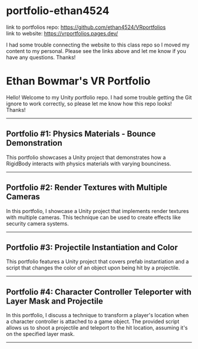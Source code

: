 # portfolio-ethan4524
link to portfolios repo: https://github.com/ethan4524/VRportfolios <br>
link to website: https://vrportfolios.pages.dev/  <br>

I had some trouble connecting the website to this class repo so I moved my content to my personal. Please see the links above and let me know if you have any questions. Thanks!

# Ethan Bowmar's VR Portfolio

Hello! Welcome to my Unity portfolio repo. I had some trouble getting the Git ignore to work correctly, so please let me know how this repo looks! Thanks!

---

## Portfolio #1: Physics Materials - Bounce Demonstration

This portfolio showcases a Unity project that demonstrates how a RigidBody interacts with physics materials with varying bounciness.

---

## Portfolio #2: Render Textures with Multiple Cameras

In this portfolio, I showcase a Unity project that implements render textures with multiple cameras. This technique can be used to create effects like security camera systems.

---

## Portfolio #3: Projectile Instantiation and Color

This portfolio features a Unity project that covers prefab instantiation and a script that changes the color of an object upon being hit by a projectile.

---

## Portfolio #4: Character Controller Teleporter with Layer Mask and Projectile

In this portfolio, I discuss a technique to transform a player's location when a character controller is attached to a game object. The provided script allows us to shoot a projectile and teleport to the hit location, assuming it's on the specified layer mask.

---
